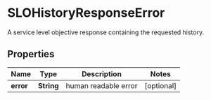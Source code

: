 

# SLOHistoryResponseError

A service level objective response containing the requested history.
## Properties

Name | Type | Description | Notes
------------ | ------------- | ------------- | -------------
**error** | **String** | human readable error |  [optional]



